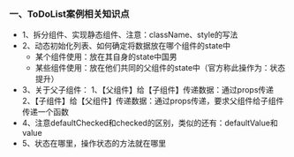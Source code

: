 ### 一、ToDoList案例相关知识点
  - 1、拆分组件、实现静态组件、注意：className、style的写法
  - 2、动态初始化列表、如何确定将数据放在哪个组件的state中
    - 某个组件使用：放在其自身的state中国男
    - 某些组件使用：放在他们共同的父组件的state中（官方称此操作为：状态提升）
  - 3、关于父子组件：
    1、【父组件】给【子组件】传递数据：通过props传递
    2、【子组件】给【父组件】传递数据：通过props传递，要求父组件给子组件传递一个函数
  - 4、注意defaultChecked和checked的区别，类似的还有：defaultValue和value
  - 5、状态在哪里，操作状态的方法就在哪里

